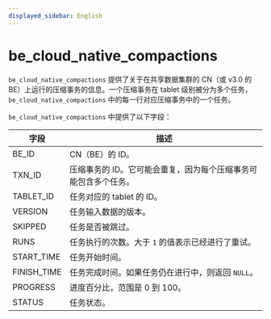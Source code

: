 ```yaml
---
displayed_sidebar: English
---
```


# be_cloud_native_compactions

`be_cloud_native_compactions` 提供了关于在共享数据集群的 CN（或 v3.0 的 BE）上运行的压缩事务的信息。一个压缩事务在 tablet 级别被分为多个任务，`be_cloud_native_compactions` 中的每一行对应压缩事务中的一个任务。

`be_cloud_native_compactions` 中提供了以下字段：

|**字段**|**描述**|
|---|---|
|BE_ID|CN（BE）的 ID。|
|TXN_ID|压缩事务的 ID。它可能会重复，因为每个压缩事务可能包含多个任务。|
|TABLET_ID|任务对应的 tablet 的 ID。|
|VERSION|任务输入数据的版本。|
|SKIPPED|任务是否被跳过。|
|RUNS|任务执行的次数。大于 `1` 的值表示已经进行了重试。|
|START_TIME|任务开始时间。|
|FINISH_TIME|任务完成时间。如果任务仍在进行中，则返回 `NULL`。|
|PROGRESS|进度百分比，范围是 0 到 100。|
|STATUS|任务状态。|